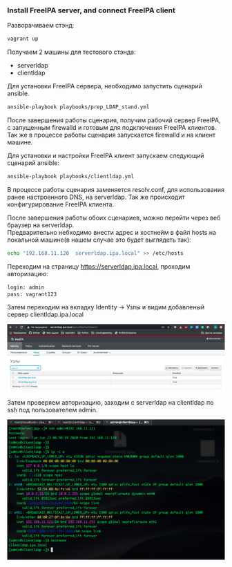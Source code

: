 ### Install FreeIPA server, and connect FreeIPA client

Разворачиваем стэнд:

``` bash
vagrant up
```
Получаем 2 машины для тестового стэнда:
* serverldap
* clientldap

Для установки FreeIPA сервера, необходимо запустить сценарий ansible.

``` bash
ansible-playbook playbooks/prep_LDAP_stand.yml
```
После завершения работы сценария, получим рабочий сервер FreeIPA, с запущенным firewalld и готовым для подключения FreeIPA клиентов. Так же в процессе работы сценария запускается firewalld и на клиент машине.

Для установки и настройки FreeIPA клиент запускаем следующий сценарий ansible:

``` bash
ansible-playbook playbooks/clientldap.yml
```
В процессе работы сценария заменяется resolv.conf, для использования ранее настроенного DNS, на serverldap. Так же происходит конфигурирование FreeIPA клиента.

После завершения работы обоих сценариев, можно перейти через веб браузер на serverldap.  
Предварительно небходимо внести адрес и хостнейм в файл hosts на локальной машине(в нашем случае это будет выглядеть так):
```bash
echo "192.168.11.120  serverldap.ipa.local" >> /etc/hosts
```
Переходим на страницу https://serverldap.ipa.local, проходим авторизацию:
```
login: admin
pass: vagrant123
```
Затем переходим на вкладку Identity -> Узлы и видим добавленый сервер clientldap.ipa.local

![ipaclient](docs/add_client.png)

Затем проверяем авторизацию, заходим с serverldap на clientldap по ssh под пользователем admin.

![ipa_ssh](docs/ssh_to_client.png)
